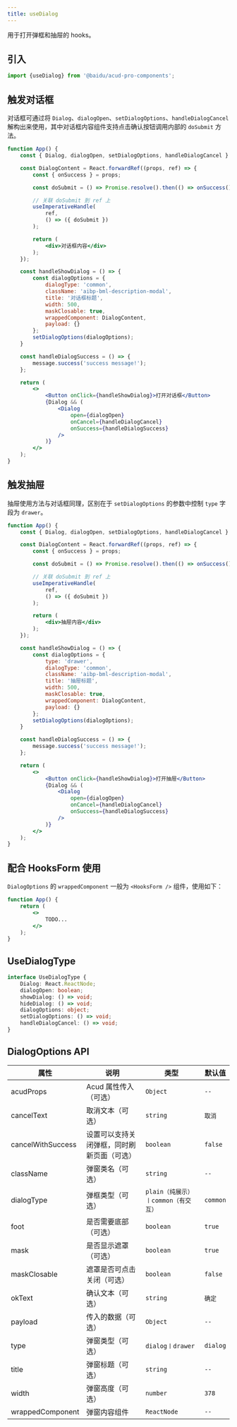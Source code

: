```yaml
---
title: useDialog
---
```


用于打开弹框和抽屉的 hooks。

## 引入

```js
import {useDialog} from '@baidu/acud-pro-components';
```

## 触发对话框

对话框可通过将 `Dialog`、`dialogOpen`、`setDialogOptions`、`handleDialogCancel` 解构出来使用，其中对话框内容组件支持点击确认按钮调用内部的 `doSubmit` 方法。

```jsx live fff
function App() {
    const { Dialog, dialogOpen, setDialogOptions, handleDialogCancel } = useDialog();

    const DialogContent = React.forwardRef((props, ref) => {
        const { onSuccess } = props;

        const doSubmit = () => Promise.resolve().then(() => onSuccess());

        // 关联 doSubmit 到 ref 上
        useImperativeHandle(
            ref,
            () => ({ doSubmit })
        );

        return (
            <div>对话框内容</div>
        );
    });

    const handleShowDialog = () => {
        const dialogOptions = {
            dialogType: 'common',
            className: 'aibp-bml-description-modal',
            title: '对话框标题',
            width: 500,
            maskClosable: true,
            wrappedComponent: DialogContent,
            payload: {}
        };
        setDialogOptions(dialogOptions);
    }

    const handleDialogSuccess = () => {
        message.success('success message!');
    };

    return (
        <>
            <Button onClick={handleShowDialog}>打开对话框</Button>
            {Dialog && (
                <Dialog
                    open={dialogOpen}
                    onCancel={handleDialogCancel}
                    onSuccess={handleDialogSuccess}
                />
            )}
        </>
    );
}
```

## 触发抽屉

抽屉使用方法与对话框同理，区别在于 `setDialogOptions` 的参数中控制 `type` 字段为 `drawer`。

```jsx live fff
function App() {
    const { Dialog, dialogOpen, setDialogOptions, handleDialogCancel } = useDialog();

    const DialogContent = React.forwardRef((props, ref) => {
        const { onSuccess } = props;

        const doSubmit = () => Promise.resolve().then(() => onSuccess());

        // 关联 doSubmit 到 ref 上
        useImperativeHandle(
            ref,
            () => ({ doSubmit })
        );

        return (
            <div>抽屉内容</div>
        );
    });

    const handleShowDialog = () => {
        const dialogOptions = {
            type: 'drawer',
            dialogType: 'common',
            className: 'aibp-bml-description-modal',
            title: '抽屉标题',
            width: 500,
            maskClosable: true,
            wrappedComponent: DialogContent,
            payload: {}
        };
        setDialogOptions(dialogOptions);
    }

    const handleDialogSuccess = () => {
        message.success('success message!');
    };

    return (
        <>
            <Button onClick={handleShowDialog}>打开抽屉</Button>
            {Dialog && (
                <Dialog
                    open={dialogOpen}
                    onCancel={handleDialogCancel}
                    onSuccess={handleDialogSuccess}
                />
            )}
        </>
    );
}
```

## 配合 HooksForm 使用

`DialogOptions` 的 `wrappedComponent` 一般为 `<HooksForm />` 组件，使用如下：

```jsx live fff
function App() {
    return (
        <>
            TODO...
        </>
    );
}
```

## UseDialogType

```ts
interface UseDialogType {
    Dialog: React.ReactNode;
    dialogOpen: boolean;
    showDialog: () => void;
    hideDialog: () => void;
    dialogOptions: object;
    setDialogOptions: () => void;
    handleDialogCancel: () => void;
}
```

## DialogOptions API

| 属性              | 说明                                       | 类型                                | 默认值   |
| ----------------- | ------------------------------------------ | ----------------------------------- | -------- |
| acudProps         | Acud 属性传入（可选）                      | `Object`                            | `--`     |
| cancelText        | 取消文本（可选）                           | `string`                            | `取消`   |
| cancelWithSuccess | 设置可以支持关闭弹框，同时刷新页面（可选） | `boolean`                           | `false`  |
| className         | 弹窗类名（可选）                           | `string`                            | `--`     |
| dialogType        | 弹框类型（可选）                           | `plain（纯展示）〡common（有交互）` | `common` |
| foot              | 是否需要底部（可选）                       | `boolean`                           | `true`   |
| mask              | 是否显示遮罩（可选）                       | `boolean`                           | `true`   |
| maskClosable      | 遮罩是否可点击关闭（可选）                 | `boolean`                           | `false`  |
| okText            | 确认文本（可选）                           | `string`                            | `确定`   |
| payload           | 传入的数据（可选）                         | `Object`                            | `--`     |
| type              | 弹窗类型（可选）                           | `dialog〡drawer`                    | `dialog` |
| title             | 弹窗标题（可选）                           | `string`                            | `--`     |
| width             | 弹窗高度（可选）                           | `number`                            | `378`    |
| wrappedComponent  | 弹窗内容组件                               | `ReactNode`                         | `--`     |
